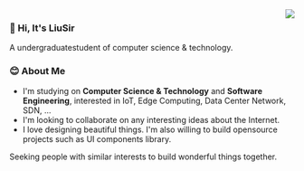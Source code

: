 
<a href="#">
  <img align="right" src="https://github-readme-stats.vercel.app/api?username=itliujia&hide_title=true&hide_border=true&show_icons=true&include_all_commits=true&line_height=21&bg_color=ffffff&theme=graywhite&locale=en">
</a>

### 👋 Hi, It's LiuSir 
A undergraduatestudent of computer science & technology.
 
### 😊 About Me
- I'm studying on **Computer Science & Technology** and **Software Engineering**, interested in IoT, Edge Computing, Data Center Network, SDN, ... 
- I'm looking to collaborate on any interesting ideas about the Internet.
- I love designing beautiful things. I'm also willing to build opensource projects such as UI components library.

Seeking people with similar interests to build wonderful things together.
